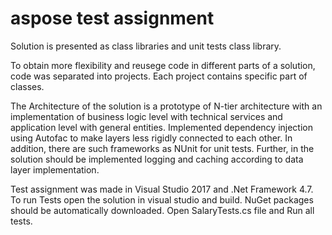 # aspose test assignment

Solution is presented as class libraries and unit tests class library.

To obtain more flexibility and reusege code in different parts of a solution, code was separated into projects. Each project contains specific part of classes.

The Architecture of the solution is a prototype of N-tier architecture with an implementation of business logic level with technical services and application level with general entities.
Implemented dependency injection using Autofac to make layers less rigidly connected to each other.
In addition, there are such frameworks as NUnit for unit tests.
Further, in the solution should be implemented logging and caching according to data layer implementation.

Test assignment was made in Visual Studio 2017 and .Net Framework 4.7. 
To run Tests open the solution in visual studio and build. NuGet packages should be automatically downloaded. 
 Open SalaryTests.cs file and Run all tests.
